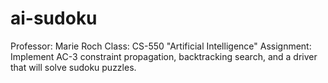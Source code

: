 # ai-sudoku
Professor: Marie Roch
Class: CS-550 "Artificial Intelligence"
Assignment: Implement AC-3 constraint propagation, backtracking search, and a driver that will solve sudoku puzzles. 
